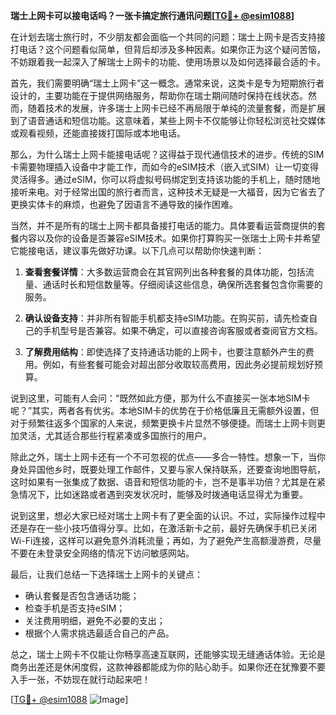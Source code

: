 **瑞士上网卡可以接电话吗？一张卡搞定旅行通讯问题[[TG💪+ @esim1088](https://t.me/s/esim1088)]**

在计划去瑞士旅行时，不少朋友都会面临一个共同的问题：瑞士上网卡是否支持接打电话？这个问题看似简单，但背后却涉及多种因素。如果你正为这个疑问苦恼，不妨跟着我一起深入了解瑞士上网卡的功能、使用场景以及如何选择最合适的卡。

首先，我们需要明确“瑞士上网卡”这一概念。通常来说，这类卡是专为短期旅行者设计的，主要功能在于提供网络服务，帮助你在瑞士期间随时保持在线状态。然而，随着技术的发展，许多瑞士上网卡已经不再局限于单纯的流量套餐，而是扩展到了语音通话和短信功能。这意味着，某些上网卡不仅能够让你轻松浏览社交媒体或观看视频，还能直接拨打国际或本地电话。

那么，为什么瑞士上网卡能接电话呢？这得益于现代通信技术的进步。传统的SIM卡需要物理插入设备中才能工作，而如今的eSIM技术（嵌入式SIM）让一切变得灵活得多。通过eSIM，你可以将虚拟号码绑定到支持该功能的手机上，随时随地接听来电。对于经常出国的旅行者而言，这种技术无疑是一大福音，因为它省去了更换实体卡的麻烦，也避免了因语言不通导致的操作困难。

当然，并不是所有的瑞士上网卡都具备接打电话的能力。具体要看运营商提供的套餐内容以及你的设备是否兼容eSIM技术。如果你打算购买一张瑞士上网卡并希望它能接电话，建议事先做好功课。以下几点可以帮助你快速判断：

1. **查看套餐详情**：大多数运营商会在其官网列出各种套餐的具体功能，包括流量、通话时长和短信数量等。仔细阅读这些信息，确保所选套餐包含你需要的服务。
   
2. **确认设备支持**：并非所有智能手机都支持eSIM功能。在购买前，请先检查自己的手机型号是否兼容。如果不确定，可以直接咨询客服或者查阅官方文档。

3. **了解费用结构**：即使选择了支持通话功能的上网卡，也要注意额外产生的费用。例如，有些套餐可能会对超出部分收取较高费用，因此务必提前规划好预算。

说到这里，可能有人会问：“既然如此方便，那为什么不直接买一张本地SIM卡呢？”其实，两者各有优劣。本地SIM卡的优势在于价格低廉且无需额外设置，但对于频繁往返多个国家的人来说，频繁更换卡片显然不够便捷。而瑞士上网卡则更加灵活，尤其适合那些行程紧凑或多国旅行的用户。

除此之外，瑞士上网卡还有一个不可忽视的优点——多合一特性。想象一下，当你身处异国他乡时，既要处理工作邮件，又要与家人保持联系，还要查询地图导航，这时如果有一张集成了数据、语音和短信功能的卡，岂不是事半功倍？尤其是在紧急情况下，比如迷路或者遇到突发状况时，能够及时拨通电话显得尤为重要。

说到这里，想必大家已经对瑞士上网卡有了更全面的认识。不过，实际操作过程中还是存在一些小技巧值得分享。比如，在激活新卡之前，最好先确保手机已关闭Wi-Fi连接，这样可以避免意外消耗流量；再如，为了避免产生高额漫游费，尽量不要在未登录安全网络的情况下访问敏感网站。

最后，让我们总结一下选择瑞士上网卡的关键点：
- 确认套餐是否包含通话功能；
- 检查手机是否支持eSIM；
- 关注费用明细，避免不必要的支出；
- 根据个人需求挑选最适合自己的产品。

总之，瑞士上网卡不仅能让你畅享高速互联网，还能够实现无缝通话体验。无论是商务出差还是休闲度假，这款神器都能成为你的贴心助手。如果你还在犹豫要不要入手一张，不妨现在就行动起来吧！

[[TG💪+ @esim1088](https://t.me/s/esim1088) ![Image](https://i.postimg.cc/4NQfJmqS/Snipaste-2025-05-13-00-14-12.png)]